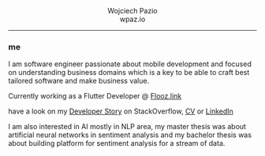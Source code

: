 <div align="center">
  Wojciech Pazio<br/>
  wpaz.io
</div>
<hr/>

### **me**

I am software engineer passionate about mobile development and focused on understanding business domains which is a key to be able to craft best tailored software and make business value.

Currently working as a Flutter Developer @ [Flooz.link](https://flooz.link)

have a look on my [Developer Story](https://stackoverflow.com/story/wpazio) on StackOverflow, [CV](https://stackoverflow.com/cv/wpazio) or [LinkedIn](https://www.linkedin.com/in/wojciechpazio/) 

I am also interested in AI mostly in NLP area, my master thesis was about artificial neural networks in sentiment analysis and my bachelor thesis was about building platform for sentiment analysis for a stream of data.
